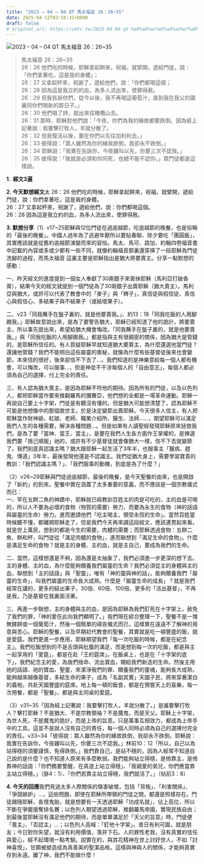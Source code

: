 ```yaml
---
title: "2023 – 04 – 04 QT 馬太福音 26：26~35"
date: 2025-04-12T03:58:31+0800
draft: false
# original_url: https://cmtc.tw/2023-04-04-qt-%e9%a6%ac%e5%a4%aa%e7%a6%8f%e9%9f%b3-26%ef%bc%9a2635
---
```


![2023 – 04 – 04 QT 馬太福音 26：26\~35](/images/qt.jpg  "2023 – 04 – 04 QT 馬太福音 26：26\~35")

> 馬太福音 26：26\~35  
> 26：26 他們吃的時候，耶穌拿起餅來，祝福，就擘開，遞給門徒，說：「你們拿著吃，這是我的身體」；  
> 26：27 又拿起杯來，祝謝了，遞給他們，說：「你們都喝這個；  
> 26：28 因為這是我立約的血，為多人流出來，使罪得赦。  
> 26：29 但我告訴你們，從今以後，我不再喝這葡萄汁，直到我在我父的國裏同你們喝新的那日子。」  
> 26：30 他們唱了詩，就出來往橄欖山去。  
> 26：31 那時，耶穌對他們說：「今夜，你們為我的緣故都要跌倒。因為經上記著說：我要擊打牧人，羊就分散了。  
> 26：32 但我復活以後，要在你們以先往加利利去。」  
> 26：33 彼得說：「眾人雖然為你的緣故跌倒，我卻永不跌倒。」  
> 26：34 耶穌說：「我實在告訴你，今夜雞叫以先，你要三次不認我。」  
> 26：35 彼得說：「我就是必須和你同死，也總不能不認你。」眾門徒都是這樣說。

**1.  經文3遍**

**2. 今天默想經文**太 26：26 他們吃的時候，耶穌拿起餅來，祝福，就擘開，遞給門徒，說：你們拿著吃，這是我的身體。  
26：27 又拿起杯來，祝謝了，遞給他們，說：你們都喝這個。  
26：28 因為這是我立約的血，為多人流出來，使罪得赦。

**3. 默想分享**（1）v17\~25耶穌與12位門徒在過逾越節，吃逾越節的晚餐，也是俗稱的「最後的晚餐」。中國人過年為了逃避年獸所以要貼春聯、除夕要吃「團圓飯」，其實應該就是從舊約逾越節演變而來的習俗。馬太、馬可、路加、約翰四卷福音書中記載的內容或多或少都有一些不同，就像約翰福音那裏還穿挿了一段耶穌為門徒洗腳的過程，而馬太福音 這裏主要是耶穌指出是猶大將要賣主。分享一點默想的感動：

一、昨天經文的進度提到一個女人奉獻了30兩銀子來膏抹耶穌（馬利亞打破香膏），結果今天的經文就提到一個門徒為了30兩銀子出賣耶穌（猶大賣主）。馬利亞與猶大，或許可以代表了教會中的「麥子」與「稗子」，真信徒與假信徒、真信心與假信心、多結果子與不結果子（或結壞果子）。

二、v23「同我蘸手在盤子裏的，就是他要賣我。」、約13：18「同我吃飯的人用腳踢我。」耶穌故意說出來，是為了要警告猶大，耶穌已經知道了他的詭計，將要賣主，所以事先提出來，希望給猶大機會悔改。「同我蘸手在盤子裏的，就是他要賣我。」與「同我吃飯的人用腳踢我。」都是指與主有很親密的關係，因為猶大是管錢的，是耶穌所信任的。有人質疑耶穌早就知道猶大要賣主，為什麼還選他當門徒？還讓他管錢？我們不能明白這些屬靈的奧秘，就像為什麼有些基督徒後來也會變節，本來信的很好，後來卻信不下去了…。我們知道的是神樂意給每一個人都有機會，可以悔改，可以服事…，但是神並不干涉每個人的「自由意志」，每個人都必須為自己的選擇，付上完全的責任。

三、有人認為猶大賣主，是因為耶穌不符他的期待。因為所有的門徒，以及以色列人，都把耶穌當作要來推翻羅馬的彌賽亞，他們想的全都是一場革命運動。耶穌一再說自己要上十字架，門徒是有聽沒有懂的。但是猶大可能想清楚了，認為耶穌不可能是他想像中的那個救世主，於是決定變節出賣耶穌。今天很多人信主，有人把耶穌當作財神爺、紅娘、老師、職業介紹所、醫生、法師……，期望耶穌可以滿足我們人生的各種需要，解決各種問題…。但是如果有人讀聖經發現耶穌原來拯救我們，是為了要「當神、當王、當主」，是要在我們人生各方面作王掌權的，是揀選我們要「捨己順服」祂的，或許有不少基督徒就會像猶大一樣，信不下去就變節了。我們到底真認識主嗎？猶大跟耶穌一起生活了3年半，也服事主「醫病、趕鬼、傳道」3年半，最後發現他還是不認識主。我們從猶大身上，需要學習寶貴的教訓：「我們認識主嗎？」、「我們服事的動機，到底是為了什麼？」

（2）v26\~29耶穌與門徒過逾越節，最後的晚餐，是今天聖餐的由來，也是開啟了「新約」的到來。聖餐中實在涵蓋了太多重要的意義，而不應該是一個宗教儀式而已：  
一、早在五餅二魚的神蹟中，耶穌就已經教訓百姓主的肉是可吃的，主的血是可喝的，所以人不要為必壞的食物（物質的需要）勞力，而要為永生的食物（神的話語與屬靈的生命）勞力。進而邀請他們「吃主喝主，領受永恆的生命」。當然百姓當時候聽不懂，都離開耶穌走了，但是我們今天再來讀這段經文，應該連貫起來看。就是世上萬民，想到的都是今生的需要，肉體的需要；而耶穌透過食物：五餅二魚、餅和杯，叫門徒從「滿足肉體的食物」，進而聯想到「滿足生命的食物」。什麼是滿足生命的食物？就是主的身體、主的血，就是主自己，要成為我們的生命。

二、當然，這樣想還是不夠，因為還是太抽象了，我們必須進一步更深的想下去。主的身體、主的血，為什麼能夠餵養我們屬靈的生命？我們必須從主的身體與主的血，聯想到「主的話語」與「聖靈」，唯有「神的靈與神的話」，能夠餵養我們「屬靈的生命」，叫我們屬靈的生命長大成熟。什麼是「屬靈生命的成長」？就是我們經常在講的，更多的結出果子，30倍、60倍、100倍，更多的「活出基督」，不再是我，乃是基督在我裏面活著。

三、再進一步聯想，主的身體與主的血，是因為耶穌為我們釘死在十字架上，赦免了我們的罪，「神的愛在此向我們顯明了。」我們現在綜合整理一下，聖餐不是一塊無酵餅或一個葡萄汁，然後一個簡單的禱告儀式而已，這樣實在遠遠不了解神的用意與苦心。耶穌的聖餐，以及早期初代教會的聖餐，其實就是吃一頓豐盛的飯，就是愛筵。我們更進一步應用，耶穌期望我們「每一次吃飯的時候，都是在紀念主」。我們吃飯想到的不是舌頭與肚腹的滿足，而是想到每一次的吃飯，都是與主一起享用的「愛筵」，都是在赴「王的筵席」。在飯桌上，也是在「十字架的底下」，我們紀念主的愛，為我們捨命、流出寶血，賜給我們新造的生命。然後主用祂的話語、祂的寶血、聖靈，來潔淨我們的罪、餵養我們的靈魂，能夠長大成熟，能夠越來越像基督，多結生命的果子，成為「名副其實」天國子民，將來穿著潔白的義袍，共赴天國豐盛的筵席。地上每一頓的飯食，都是在預嘗天上的喜樂，每一次用餐，都是「聖餐」，都是與主同桌的愛筵。

（3）v31\~35「因為經上記著說：我要擊打牧人，羊就分散了。」是誰要擊打牧人？擊打耶穌？不是猶大、不是宗教領袖？不是魔鬼，而是天父。耶穌上十字架，為世人死，不是魔鬼的詭計，而是上帝的旨意。只是萬事互相效力，都成為上帝手中的工具。這並不是說人沒有自己的責任，每一個人同時必須為自己的選擇付完全的責任。v33\~34「彼得說：眾人雖然為你的緣故跌倒，我卻永不跌倒。耶穌說：我實在告訴你，今夜雞叫以先，你要三次不認我。」林前10：12「所以，自己以為站得穩的須要謹慎，免得跌倒。」我們靠自己，是站不穩的，因為人經常不知道自己說的是什麼？也不知道人原來有多麼軟弱。我們能夠站立得穩，是倚靠主，是倚靠神的話語：「你們務要警醒，在真道上站立得穩」、「我親愛的弟兄，你們應當靠主站立得穩。」（腓4：1）、「你們若靠主站立得穩，我們就活了。」（帖前3：8）

**4. 今天的回應**我們見過太多人際關係的傷害破壞，包括「背叛」、「利害關係」、「爭競嫉妒」…，這些問題，即使在耶穌所帶領的門徒之間，都還是照樣存在。門徒跟隨耶穌，各懷鬼胎，就是想要有一天透過耶穌「功成名就」，佔上高位，所以不斷在爭竉搶奪排名賽；以色列人期望透過耶穌，推翻羅馬帝國，實現民族自由；到最後當耶穌沒有滿足他們的期待，而是單單滿足於「天父的旨意」時，門徒便「賣主」、「否認主」…；以色列人高喊：「釘他十字架」。昔日有利可圖，就是朋友；今日對你失望，就沒有利用價值，落井下石。人的罪性老我，沒有真實的信任與愛心，經不起環境一點考驗。說實在的，與其花精神在世上討好世人，不如「討神喜悅」，甘願被塑造成為真善美的聖潔品格，這樣與神與人的關係，才能夠真實存到永遠。離了神，我們不能做什麼！